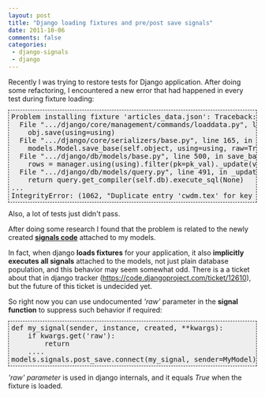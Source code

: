 ```yaml
---
layout: post
title: "Django loading fixtures and pre/post save signals"
date: 2011-10-06
comments: false
categories:
 - django-signals
 - django
---
```



Recently I was trying to restore tests for Django application. After doing some refactoring, I encountered a new error that had happened in every test during fixture loading:
<pre style="background-color: #eeeeee; border: 1px dashed; margin: 0; padding: 5px;">Problem installing fixture 'articles_data.json': Traceback:
  File ".../django/core/management/commands/loaddata.py", line 172, in handle
    obj.save(using=using)
  File ".../django/core/serializers/base.py", line 165, in save
    models.Model.save_base(self.object, using=using, raw=True)
  File ".../django/db/models/base.py", line 500, in save_base
    rows = manager.using(using).filter(pk=pk_val)._update(values)
  File ".../django/db/models/query.py", line 491, in _update
    return query.get_compiler(self.db).execute_sql(None)
...
IntegrityError: (1062, "Duplicate entry 'cwdm.tex' for key 'literal_id'")
</pre>
Also, a lot of tests just didn't pass.

After doing some research I found that the problem is related to the newly created **<a href="https://docs.djangoproject.com/en/dev/topics/signals/">signals code</a>** attached to my models.

In fact, when django **loads fixtures** for your application, it also **implicitly executes all signals** attached to the models, not just plain database population, and this behavior may seem somewhat odd. There is a a ticket about that in django tracker (<a href="https://code.djangoproject.com/ticket/12610">https://code.djangoproject.com/ticket/12610</a>), but the future of this ticket is undecided yet.

So right now you can use undocumented <i>'raw' </i>parameter in the **signal function** to suppress such behavior if required:
<pre style="background-color: #eeeeee; border: 1px dashed; margin: 0; padding: 5px;">def my_signal(sender, instance, created, **kwargs):
    if kwargs.get('raw'):
        return
    ....
models.signals.post_save.connect(my_signal, sender=MyModel)
</pre>
<i>'raw' parameter</i> is used in django internals, and it equals <i>True</i> when the fixture is loaded.
